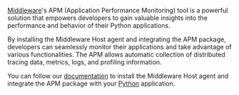 [Middleware](https://middleware.io/)'s APM (Application Performance Monitoring) tool is a powerful solution that empowers developers to gain valuable insights into the performance and behavior of their Python applications.

By installing the Middleware Host agent and integrating the APM package, developers can seamlessly monitor their applications and take advantage of various functionalities. The APM allows automatic collection of distributed tracing data, metrics, logs, and profiling information.

You can follow our [documentation](https://docs.middleware.io/docs/apm-configuration/python/python-apm-setup) to install the Middleware Host agent and integrate the APM package with your [Python](https://app.middleware.io/installation#apm/python) application.
